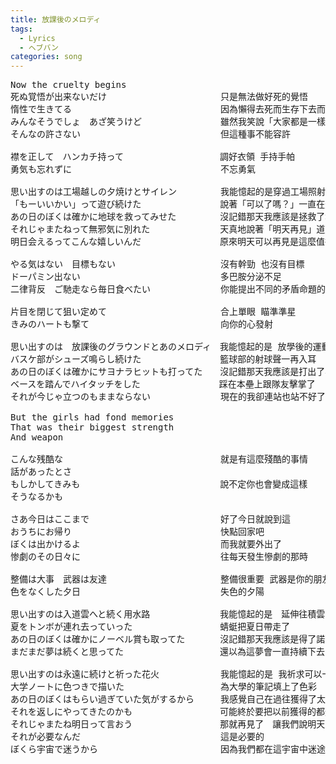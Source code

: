 ```yaml
---
title: 放課後のメロディ
tags:
  - Lyrics
  - ヘブバン
categories: song
---
```


<pre>
Now the cruelty begins  
死ぬ覚悟が出来ないだけ　　　　　　　　　　　　　只是無法做好死的覺悟　
惰性で生きてる　　　　　　　　　　　　　　　　　因為懶得去死而生存下去而已
みんなそうでしょ　あざ笑うけど　　　　　　　　　雖然我笑說「大家都是一樣啊」
そんなの許さない　　　　　　　　　　　　　　　　但這種事不能容許

襟を正して　ハンカチ持って　　　　　　　　　　　調好衣領 手持手帕
勇気も忘れずに　　　　　　　　　　　　　　　　　不忘勇氣

思い出すのは工場越しの夕焼けとサイレン　　　　　我能憶起的是穿過工場照射的夕陽及警笛聲
「もーいいかい」って遊び続けた　　　　　　　　　說著「可以了嗎？」一直在遊玩
あの日のぼくは確かに地球を救ってみせた　　　　　沒記錯那天我應該是拯救了地球
それじゃまたねって無邪気に別れた　　　　　　　　天真地說著「明天再見」道別
明日会えるってこんな嬉しいんだ　　　　　　　　　原來明天可以再見是這麼值得高興

やる気はない　目標もない　　　　　　　　　　　　沒有幹勁 也沒有目標
ドーパミン出ない　　　　　　　　　　　　　　　　多巴胺分泌不足
二律背反　ご馳走なら毎日食べたい　　　　　　　　你能提出不同的矛盾命題的話　我每日都想聽

片目を閉じて狙い定めて　　　　　　　　　　　　　合上單眼 瞄準準星
きみのハートも撃て　　　　　　　　　　　　　　　向你的心發射

思い出すのは　放課後のグラウンドとあのメロディ　我能憶起的是 放學後的運動場及那個旋律
バスケ部がシューズ鳴らし続けた　　　　　　　　　籃球部的射球聲一再入耳
あの日のぼくは確かにサヨナラヒットも打ってた　　沒記錯那天我應該是打出了再見全壘打
ベースを踏んでハイタッチをした　　　　　　　　　踩在本壘上跟隊友擊掌了
それが今じゃ立つのもままならない　　　　　　　　現在的我卻連站也站不好了

But the girls had fond memories  
That was their biggest strength  
And weapon

こんな残酷な　　　　　　　　　　　　　　　　　　就是有這麼殘酷的事情
話があったとさ　　　　　　　　　　　　　　　　　
もしかしてきみも　　　　　　　　　　　　　　　　說不定你也會變成這樣
そうなるかも　　　　　　　　　　　　　　　　　　

さあ今日はここまで　　　　　　　　　　　　　　　好了今日就說到這 
おうちにお帰り　　　　　　　　　　　　　　　　　快點回家吧
ぼくは出かけるよ　　　　　　　　　　　　　　　　而我就要外出了
惨劇のその日々に　　　　　　　　　　　　　　　　往每天發生慘劇的那時

整備は大事　武器は友達　　　　　　　　　　　　　整備很重要 武器是你的朋友
色をなくした夕日　　　　　　　　　　　　　　　　失色的夕陽

思い出すのは入道雲へと続く用水路　　　　　　　　我能憶起的是　延伸往積雲雨的用水路
夏をトンボが連れ去っていった　　　　　　　　　　蜻蜓把夏日帶走了
あの日のぼくは確かにノーベル賞も取ってた　　　　沒記錯那天我應該是得了諾貝爾獎
まだまだ夢は続くと思ってた　　　　　　　　　　　還以為這夢會一直持續下去

思い出すのは永遠に続けと祈った花火　　　　　　　我能憶起的是 我祈求可以一直持續下去的煙花
大学ノートに色つきで描いた　　　　　　　　　　　為大學的筆記填上了色彩
あの日のぼくはもらい過ぎていた気がするから　　　我感覺自己在過往獲得了太多了
それを返しにやってきたのかも　　　　　　　　　　可能終於要把以前獲得的都還回去
それじゃまたね明日って言おう　　　　　　　　　　那就再見了　讓我們說明天吧
それが必要なんだ　　　　　　　　　　　　　　　　這是必要的
ぼくら宇宙で迷うから　　　　　　　　　　　　　　因為我們都在這宇宙中迷途
</pre>